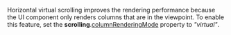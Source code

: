 Horizontal virtual scrolling improves the rendering performance because the UI component only renders columns that are in&nbsp;the viewpoint. To&nbsp;enable this feature, set the **scrolling**.[columnRenderingMode](/Documentation/ApiReference/UI_Components/dxDataGrid/Configuration/scrolling/#columnRenderingMode) property to&nbsp;*"virtual"*.